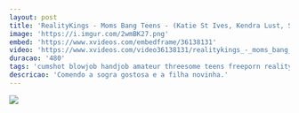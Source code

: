 ```yaml
---
layout: post
title: 'RealityKings - Moms Bang Teens - (Katie St Ives, Kendra Lust, Seth Gamble) - Lustful Eyes'
image: 'https://i.imgur.com/2wmBK27.png'
embed: 'https://www.xvideos.com/embedframe/36138131'
video: 'https://www.xvideos.com/video36138131/realitykings_-_moms_bang_teens_-_katie_st_ives_kendra_lust_seth_gamble_-_lustful_eyes'
duracao: '480'
tags: 'cumshot blowjob handjob amateur threesome teens freeporn realitykings xxxvideo videos-porno free-video'
descricao: 'Comendo a sogra gostosa e a filha novinha.'
---
```

<a href="{{ page.url | prepend: site.baseurl | prepend: site.url }}"><img src="{{ page.image }}" /></a>
